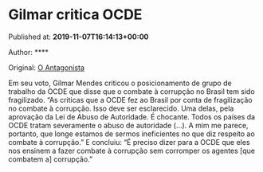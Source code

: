 
# Gilmar critica OCDE

Published at: **2019-11-07T16:14:13+00:00**

Author: ****

Original: [O Antagonista](https://www.oantagonista.com/brasil/gilmar-critica-ocde/)

Em seu voto, Gilmar Mendes criticou o posicionamento de grupo de trabalho da OCDE que disse que o combate à corrupção no Brasil tem sido fragilizado.
“As criticas que a OCDE fez ao Brasil por conta de fragilização no combate à corrupção. Isso deve ser esclarecido. Uma delas, pela aprovação da Lei de Abuso de Autoridade. É chocante. Todos os países da OCDE tratam severamente o abuso de autoridade (…). A mim me parece, portanto, que longe estamos de sermos ineficientes no que diz respeito ao combate à corrupção.”
E concluiu:
“É preciso dizer para a OCDE que eles nos ensinem a fazer combate à corrupção sem corromper os agentes [que combatem a] corrupção.”
